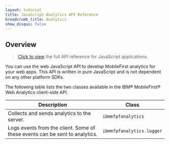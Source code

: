 ```yaml
---
layout: tutorial
title: JavaScript Analytics API Reference
breadcrumb_title: Analytics
show_disqus: false
---
```

<!-- NLS_CHARSET=UTF-8 -->
## Overview
> [Click to view](../../../api-ref/wl-web-analytics-client-js-apidoc/html/refjavascript-web-analytics-client/html/index.html) the full API reference for JavaScript applications.

You can use the web JavaScript API to develop MobileFirst analytics for your web apps. This API is written in pure JavaScript and is not dependent on any other platform SDKs.

The following table lists the two classes available in the IBM® MobileFirst® Web Analytics client-side API.

| Description | Class |
|-------------|-------|
| Collects and sends analytics to the server. | `ibmmfpfanalytics` |
| Logs events from the client. Some of these events can be sent to analytics. | `ibmmfpfanalytics.logger` | 